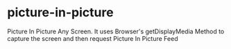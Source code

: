 # picture-in-picture
Picture In Picture Any Screen. It uses Browser's getDisplayMedia Method to capture the screen and then request Picture In Picture Feed
